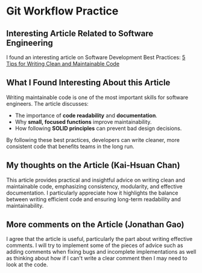 # Git Workflow Practice

## Interesting Article Related to Software Engineering

I found an interesting article on Software Development Best Practices:
[5 Tips for Writing Clean and Maintainable Code](https://www.bairesdev.com/blog/5-tips-for-writing-clean-and-maintainable-code/)  

## What I Found Interesting About this Article
Writing maintainable code is one of the most important skills for software engineers. The article discusses:
- The importance of **code readability** and **documentation**.
- Why **small, focused functions** improve maintainability.
- How following **SOLID principles** can prevent bad design decisions.

By following these best practices, developers can write cleaner, more consistent code that benefits teams in the long run.

## My thoughts on the Article (Kai-Hsuan Chan)
This article provides practical and insightful advice on writing clean and maintainable code, emphasizing consistency, modularity, and effective documentation. I particularly appreciate how it highlights the balance between writing efficient code and ensuring long-term readability and maintainability.

## More comments on the Article (Jonathan Gao) 
I agree that the article is useful, particularly the part about writing effective comments. I will try to implement some of the pieces of advice such as adding comments when fixing bugs and incomplete implementations as well as thinking about how if I can't write a clear comment then I may need to look at the code. 